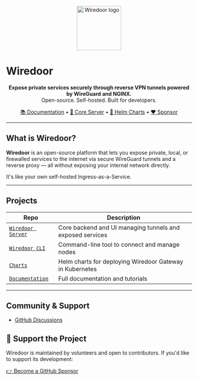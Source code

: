 <p align="center"> <img src="https://www.wiredoor.net/images/wiredoor.svg" alt="Wiredoor logo" width="120" /> </p> 

# Wiredoor

<p align="center">
  <strong>Expose private services securely through reverse VPN tunnels powered by WireGuard and NGINX.</strong><br />
  Open-source. Self-hosted. Built for developers.
</p>

<p align="center">
  <a href="https://docs.wiredoor.net">📚 Documentation</a> •
  <a href="https://github.com/wiredoor/server">🧠 Core Server</a> •
  <a href="https://charts.wiredoor.net">🚀 Helm Charts</a> •
  <a href="https://github.com/sponsors/wiredoor">❤️ Sponsor</a>
</p>

---

## What is Wiredoor?

**Wiredoor** is an open-source platform that lets you expose private, local, or firewalled services to the internet via secure WireGuard tunnels and a reverse proxy — all without exposing your internal network directly.

It's like your own self-hosted Ingress-as-a-Service.

---

## Projects

| Repo | Description |
|------|-------------|
| [`Wiredoor Server`](https://github.com/wiredoor/wiredoor) | Core backend and UI managing tunnels and exposed services |
| [`Wiredoor CLI`](https://github.com/wiredoor/cli) | Command-line tool to connect and manage nodes |
| [`Charts`](https://github.com/wiredoor/charts) | Helm charts for deploying Wiredoor Gateway in Kubernetes |
| [`Documentation`](https://wwww.wiredoor.net) | Full documentation and tutorials |

---

## Community & Support

- [GitHub Discussions](https://github.com/wiredoor/wiredoor/discussions)

## 💖 Support the Project

Wiredoor is maintained by volunteers and open to contributors. If you'd like to support its development:

[👉 Become a GitHub Sponsor](https://github.com/sponsors/wiredoor)



